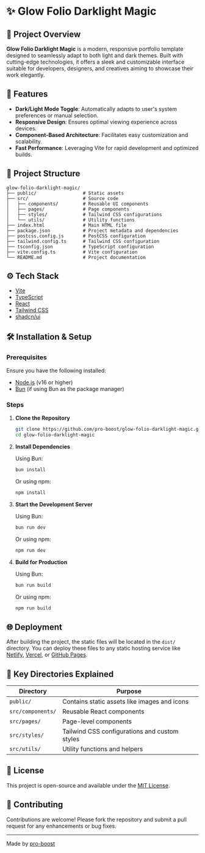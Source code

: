# ✨ Glow Folio Darklight Magic

## 📘 Project Overview

**Glow Folio Darklight Magic** is a modern, responsive portfolio template designed to seamlessly adapt to both light and dark themes. Built with cutting-edge technologies, it offers a sleek and customizable interface suitable for developers, designers, and creatives aiming to showcase their work elegantly.

## 🚀 Features

- **Dark/Light Mode Toggle**: Automatically adapts to user's system preferences or manual selection.
- **Responsive Design**: Ensures optimal viewing experience across devices.
- **Component-Based Architecture**: Facilitates easy customization and scalability.
- **Fast Performance**: Leveraging Vite for rapid development and optimized builds.

## 🧱 Project Structure

```
glow-folio-darklight-magic/
├── public/                 # Static assets
├── src/                    # Source code
│   ├── components/         # Reusable UI components
│   ├── pages/              # Page components
│   ├── styles/             # Tailwind CSS configurations
│   └── utils/              # Utility functions
├── index.html              # Main HTML file
├── package.json            # Project metadata and dependencies
├── postcss.config.js       # PostCSS configuration
├── tailwind.config.ts      # Tailwind CSS configuration
├── tsconfig.json           # TypeScript configuration
├── vite.config.ts          # Vite configuration
└── README.md               # Project documentation
```

## ⚙️ Tech Stack

- [Vite](https://vitejs.dev/)
- [TypeScript](https://www.typescriptlang.org/)
- [React](https://reactjs.org/)
- [Tailwind CSS](https://tailwindcss.com/)
- [shadcn/ui](https://ui.shadcn.dev/)

## 🛠 Installation & Setup

### Prerequisites

Ensure you have the following installed:

- [Node.js](https://nodejs.org/) (v16 or higher)
- [Bun](https://bun.sh/) (if using Bun as the package manager)

### Steps

1. **Clone the Repository**

   ```bash
   git clone https://github.com/pro-boost/glow-folio-darklight-magic.git
   cd glow-folio-darklight-magic
   ```

2. **Install Dependencies**

   Using Bun:

   ```bash
   bun install
   ```

   Or using npm:

   ```bash
   npm install
   ```

3. **Start the Development Server**

   Using Bun:

   ```bash
   bun run dev
   ```

   Or using npm:

   ```bash
   npm run dev
   ```

4. **Build for Production**

   Using Bun:

   ```bash
   bun run build
   ```

   Or using npm:

   ```bash
   npm run build
   ```

## 🌐 Deployment

After building the project, the static files will be located in the `dist/` directory. You can deploy these files to any static hosting service like [Netlify](https://www.netlify.com/), [Vercel](https://vercel.com/), or [GitHub Pages](https://pages.github.com/).

## 📁 Key Directories Explained

| Directory       | Purpose                                         |
|-----------------|-------------------------------------------------|
| `public/`       | Contains static assets like images and icons    |
| `src/components/` | Reusable React components                     |
| `src/pages/`    | Page-level components                           |
| `src/styles/`   | Tailwind CSS configurations and custom styles   |
| `src/utils/`    | Utility functions and helpers                   |

## 📄 License

This project is open-source and available under the [MIT License](LICENSE).

## 🤝 Contributing

Contributions are welcome! Please fork the repository and submit a pull request for any enhancements or bug fixes.

---

Made by [pro-boost](https://github.com/pro-boost)
